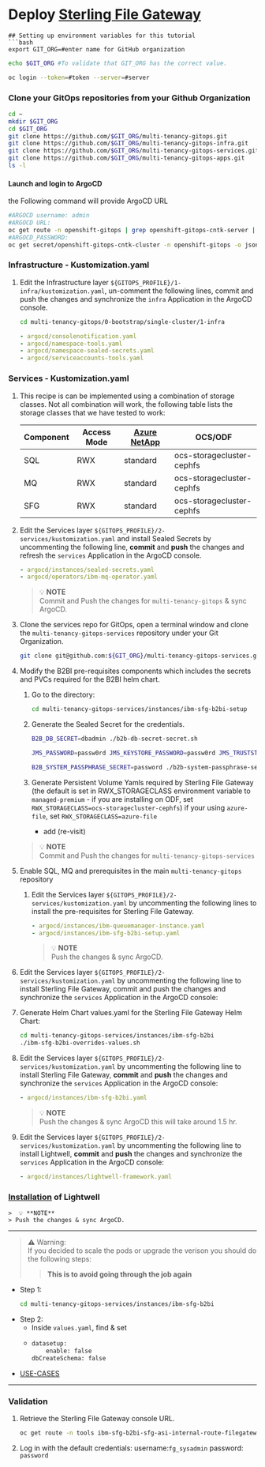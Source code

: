 # Deploy [Sterling File Gateway](https://developer.ibm.com/components/sterling/tutorials/)

```
## Setting up environment variables for this tutorial
```bash
export GIT_ORG=#enter name for GitHub organization
```
```bash
echo $GIT_ORG #To validate that GIT_ORG has the correct value.
```
```bash
oc login --token=#token --server=#server
```

### Clone your GitOps repositories from your Github Organization 
```bash
cd ~
mkdir $GIT_ORG
cd $GIT_ORG
git clone https://github.com/$GIT_ORG/multi-tenancy-gitops.git
git clone https://github.com/$GIT_ORG/multi-tenancy-gitops-infra.git
git clone https://github.com/$GIT_ORG/multi-tenancy-gitops-services.git
git clone https://github.com/$GIT_ORG/multi-tenancy-gitops-apps.git
ls -l
```
#### Launch and login to ArgoCD
the Following command will provide ArgoCD URL
```bash
#ARGOCD username: admin
#ARGOCD URL:
oc get route -n openshift-gitops | grep openshift-gitops-cntk-server | awk '{print "https://"$2}'
#ARGOCD_PASSWORD: 
oc get secret/openshift-gitops-cntk-cluster -n openshift-gitops -o json | jq -r '.data."admin.password"' | base64 -D
```

### Infrastructure - Kustomization.yaml
1. Edit the Infrastructure layer `${GITOPS_PROFILE}/1-infra/kustomization.yaml`, un-comment the following lines, commit and push the changes and synchronize the `infra` Application in the ArgoCD console.

    ```bash        
    cd multi-tenancy-gitops/0-bootstrap/single-cluster/1-infra
    ```

    ```yaml
    - argocd/consolenotification.yaml
    - argocd/namespace-tools.yaml
    - argocd/namespace-sealed-secrets.yaml
    - argocd/serviceaccounts-tools.yaml
    ```

### Services - Kustomization.yaml

1. This recipe is can be implemented using a combination of storage classes. Not all combination will work, the following table lists the storage classes that we have tested to work:

    | Component | Access Mode | [Azure NetApp](https://mobb.ninja/docs/aro/trident/) | OCS/ODF |
    | --- | --- | --- | --- |
    | SQL | RWX | standard | ocs-storagecluster-cephfs |
    | MQ | RWX | standard | ocs-storagecluster-cephfs |
    | SFG | RWX | standard | ocs-storagecluster-cephfs |

1. Edit the Services layer `${GITOPS_PROFILE}/2-services/kustomization.yaml` and install Sealed Secrets by uncommenting the following line, **commit** and **push** the changes and refresh the `services` Application in the ArgoCD console.
    ```yaml
    - argocd/instances/sealed-secrets.yaml
    - argocd/operators/ibm-mq-operator.yaml
    ```

    >  💡 **NOTE**  
    > Commit and Push the changes for `multi-tenancy-gitops` & sync ArgoCD. 

1. Clone the services repo for GitOps, open a terminal window and clone the `multi-tenancy-gitops-services` repository under your Git Organization.
        
    ```bash
    git clone git@github.com:${GIT_ORG}/multi-tenancy-gitops-services.git
    ```
2. Modify the B2BI pre-requisites components which includes the secrets and PVCs required for the B2BI helm chart.

    1. Go to the directory:

        ```bash
        cd multi-tenancy-gitops-services/instances/ibm-sfg-b2bi-setup
        ```
    1. Generate the Sealed Secret for the credentials.
        ```bash
        B2B_DB_SECRET=dbadmin ./b2b-db-secret-secret.sh
        ```
        ```bash
        JMS_PASSWORD=passw0rd JMS_KEYSTORE_PASSWORD=passw0rd JMS_TRUSTSTORE_PASSWORD=passw0rd ./b2b-jms-secret.sh
        ```
        ```bash
        B2B_SYSTEM_PASSPHRASE_SECRET=password ./b2b-system-passphrase-secret.sh
        ```

    1. Generate Persistent Volume Yamls required by Sterling File Gateway (the default is set in RWX_STORAGECLASS environment variable to `managed-premium` - if you are installing on ODF, set `RWX_STORAGECLASS=ocs-storagecluster-cephfs`) if your using `azure-file`, set `RWX_STORAGECLASS=azure-file`

        - add (re-visit)
    >  💡 **NOTE**  
    > Commit and Push the changes for `multi-tenancy-gitops-services` 

1. Enable SQL, MQ and prerequisites in the main `multi-tenancy-gitops` repository

    1. Edit the Services layer `${GITOPS_PROFILE}/2-services/kustomization.yaml` by uncommenting the following lines to install the pre-requisites for Sterling File Gateway.
        ```yaml
        - argocd/instances/ibm-queuemanager-instance.yaml
        - argocd/instances/ibm-sfg-b2bi-setup.yaml
        ```

        >  💡 **NOTE**  
        > Push the changes & sync ArgoCD. 

1. Edit the Services layer `${GITOPS_PROFILE}/2-services/kustomization.yaml` by uncommenting the following line to install Sterling File Gateway, commit and push the changes and synchronize the `services` Application in the ArgoCD console:
   
1. Generate Helm Chart values.yaml for the Sterling File Gateway Helm Chart:
    ```bash
    cd multi-tenancy-gitops-services/instances/ibm-sfg-b2bi
    ./ibm-sfg-b2bi-overrides-values.sh
    ```
1. Edit the Services layer `${GITOPS_PROFILE}/2-services/kustomization.yaml` by uncommenting the following line to install Sterling File Gateway, **commit** and **push** the changes and synchronize the `services` Application in the ArgoCD console:

    ```yaml
    - argocd/instances/ibm-sfg-b2bi.yaml
    ```

    >  💡 **NOTE**  
    > Push the changes & sync ArgoCD this will take around 1.5 hr.

1. Edit the Services layer `${GITOPS_PROFILE}/2-services/kustomization.yaml` by uncommenting the following line to install Lightwell, **commit** and **push** the changes and synchronize the `services` Application in the ArgoCD console:

    ```yaml
    - argocd/instances/lightwell-framework.yaml
    ```
### [Installation](./Post-install-lw.md) of Lightwell
    >  💡 **NOTE**  
    > Push the changes & sync ArgoCD.
---
> **⚠️** Warning:  
> If you decided to scale the pods or upgrade the verison you should do the following steps:
>> **This is to avoid going through the job again**

- Step 1:
    ```bash
    cd multi-tenancy-gitops-services/instances/ibm-sfg-b2bi
    ```
- Step 2:
  - Inside `values.yaml`, find & set 
  - ```bash
    datasetup:
        enable: false
    dbCreateSchema: false
    ```
- [USE-CASES](https://github.ibm.com/client-engineering-devops/general-admin/blob/master/tips/gitops/sterling/Scenarios.md)
___
### Validation

1.  Retrieve the Sterling File Gateway console URL.

    ```bash
    oc get route -n tools ibm-sfg-b2bi-sfg-asi-internal-route-filegateway -o template --template='https://{{.spec.host}}'
    ```

2. Log in with the default credentials:  username:`fg_sysadmin` password: `password` 

<!-- - running sqlscripts:
- For b2bi download create_scc_db_b2bidb.sql
- create dockerfile
- create script with the connection string 
- create a k8's job to pull the image and run the script
same for lightwell. 
- lightwell sql script order
    - MSSQL-PORTAL.sql
    - MSSQL-FW.sql
    - Portal-Seed.sql
    - FW-Seed.sql
- sftp support blob storage azure [click here](https://docs.microsoft.com/en-us/azure/storage/blobs/secure-file-transfer-protocol-support)
- TLS 1.2 network -->
